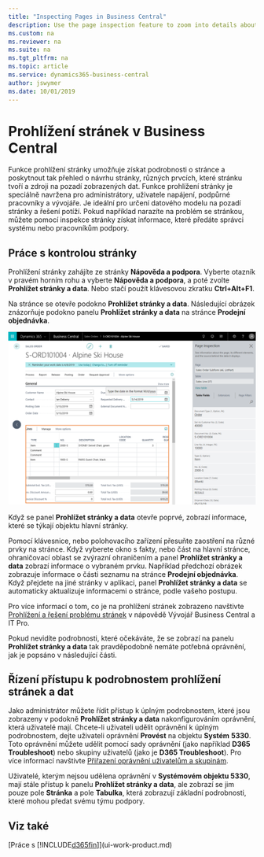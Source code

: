 ```yaml
---
title: "Inspecting Pages in Business Central"
description: Use the page inspection feature to zoom into details about the page design and data source. Page inspector is ideal for troubleshooting issues with your data.
ms.custom: na
ms.reviewer: na
ms.suite: na
ms.tgt_pltfrm: na
ms.topic: article
ms.service: dynamics365-business-central
author: jswymer
ms.date: 10/01/2019
---
```


# Prohlížení stránek v Business Central

Funkce prohlížení stránky umožňuje získat podrobnosti o stránce a poskytnout tak přehled o návrhu stránky, různých prvcích, které stránku tvoří a zdroji na pozadí zobrazených dat. Funkce prohlížení stránky je speciálně navržena pro administrátory, uživatele napájení, podpůrné pracovníky a vývojáře. Je ideální pro určení datového modelu na pozadí stránky a řešení potíží. Pokud například narazíte na problém se stránkou, můžete pomocí inspekce stránky získat informace, které předáte správci systému nebo pracovníkům podpory.

## Práce s kontrolou stránky

Prohlížení stránky zahájíte ze stránky **Nápověda a podpora**. Vyberte otazník v pravém horním rohu a vyberte **Nápověda a podpora**, a poté zvolte **Prohlížet stránky a data**. Nebo stačí použít klávesovou zkratku **Ctrl+Alt+F1**.

Na stránce se otevře podokno **Prohlížet stránky a data**. Následující obrázek znázorňuje podokno panelu **Prohlížet stránky a data** na stránce **Prodejní objednávka**.

![Prohlížet stránky a data](media/page-inspection-example.png)

Když se panel **Prohlížet stránky a data** otevře poprvé, zobrazí informace, které se týkají objektu hlavní stránky.

Pomocí klávesnice, nebo polohovacího zařízení přesuňte zaostření na různé prvky na stránce. Když vyberete okno s fakty, nebo část na hlavní stránce, ohraničovací oblast se zvýrazní ohraničením a panel **Prohlížet stránky a data** zobrazí informace o vybraném prvku. Například předchozí obrázek zobrazuje informace o části seznamu na stránce **Prodejní objednávka**. Když přejdete na jiné stránky v aplikaci, panel **Prohlížet stránky a data** se automaticky aktualizuje informacemi o stránce, podle vašeho postupu.

Pro více informací o tom, co je na prohlížení stránek zobrazeno navštivte [Prohlížení a řešení problému stránek](/dynamics365/business-central/dev-itpro/developer/devenv-inspecting-pages) v nápovědě Vývojář Business Central a IT Pro.

Pokud nevidíte podrobnosti, které očekáváte, že se zobrazí na panelu **Prohlížet stránky a data** tak pravděpodobně nemáte potřebná oprávnění, jak je popsáno v následující části.

## Řízení přístupu k podrobnostem prohlížení stránek a dat

Jako administrátor můžete řídit přístup k úplným podrobnostem, které jsou zobrazeny v podokně  **Prohlížet stránky a data** nakonfigurováním oprávnění, která uživatelé mají. Chcete-li uživateli udělit oprávnění k úplným podrobnostem, dejte uživateli oprávnění **Provést** na objektu **Systém** **5330**. Toto oprávnění můžete udělit pomocí sady oprávnění (jako například **D365 Troubleshoot**) nebo skupiny uživatelů (jako je **D365 Troubleshoot**). Pro více informací navštivte [Přiřazení oprávnění uživatelům a skupinám](ui-define-granular-permissions.md).

Uživatelé, kterým nejsou udělena oprávnění v **Systémovém objektu 5330**, mají stále přístup k panelu **Prohlížet stránky a data**, ale zobrazí se jim pouze pole **Stránka** a pole **Tabulka**, která zobrazují základní podrobnosti, které mohou předat svému týmu podpory.

## Viz také

[Práce s [!INCLUDE[d365fin](includes/d365fin_md.md)]](ui-work-product.md)
